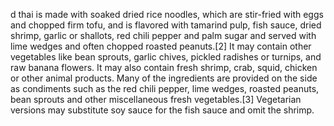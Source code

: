 d thai is made with soaked dried rice noodles, which are stir-fried with eggs and chopped firm tofu, and is flavored with tamarind pulp, fish sauce, dried shrimp, garlic or shallots, red chili pepper and palm sugar and served with lime wedges and often chopped roasted peanuts.[2] It may contain other vegetables like bean sprouts, garlic chives, pickled radishes or turnips, and raw banana flowers. It may also contain fresh shrimp, crab, squid, chicken or other animal products. Many of the ingredients are provided on the side as condiments such as the red chili pepper, lime wedges, roasted peanuts, bean sprouts and other miscellaneous fresh vegetables.[3] Vegetarian versions may substitute soy sauce for the fish sauce and omit the shrimp.

